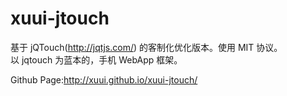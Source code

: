 # xuui-jtouch
基于 jQTouch(http://jqtjs.com/) 的客制化优化版本。使用 MIT 协议。  
以 jqtouch 为蓝本的，手机 WebApp 框架。  

Github Page:http://xuui.github.io/xuui-jtouch/  

